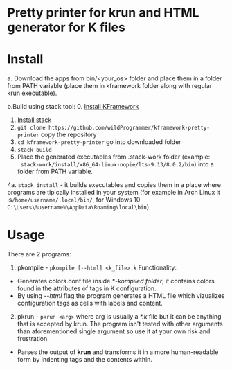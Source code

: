 # Pretty printer for krun and HTML generator for K files

# Install

a. Download the apps from bin/<your_os> folder and place them in a folder from PATH variable (place them in kframework folder along with regular krun executable).

b.Build using stack tool: 
0. [Install KFramework](http://www.kframework.org/index.php/K_tool_binaries)
1. [Install stack](https://docs.haskellstack.org/en/stable/README/#how-to-install)
2. ```git clone https://github.com/wildProgrammer/kframework-pretty-printer``` copy the repository
3. ```cd kframework-pretty-printer``` go into downloaded folder
4. ```stack build``` 
5. Place the generated executables from .stack-work folder (example: ```.stack-work/install/x86_64-linux-nopie/lts-9.13/8.0.2/bin```) into a folder from PATH variable.

4a. ```stack install``` - it builds executables and copies them in a place where programs are tipically installed in your system (for example in Arch Linux it is```/home/username/.local/bin/```, for Windows 10 ```C:\Users\%username%\AppData\Roaming\local\bin```)


# Usage

There are 2 programs:
1. pkompile - ```pkompile [--html] <k_file>.k```
Functionality: 
* Generates colors.conf file inside *\*-kompiled folder*, it contains colors found in the attributes of tags in K configuration.
* By using *--html* flag the program generates a HTML file which vizualizes configuration tags as cells with labels and content.
2. pkrun - ```pkrun <arg>``` where arg is usually a *\*.k* file but it can be anything that is accepted by krun. The program isn't tested with other arguments than aforementioned single argument so use it at your own risk and frustration.
* Parses the output of **krun** and transforms it in a more human-readable form by indenting tags and the contents within.
